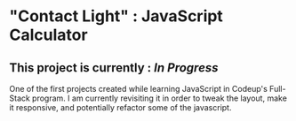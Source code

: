 # "Contact Light" : JavaScript Calculator
## This project is currently : *In Progress*

One of the first projects created while learning JavaScript in Codeup's Full-Stack program. 
I am currently revisiting it in order to tweak the layout, make it responsive, and potentially
refactor some of the javascript. 